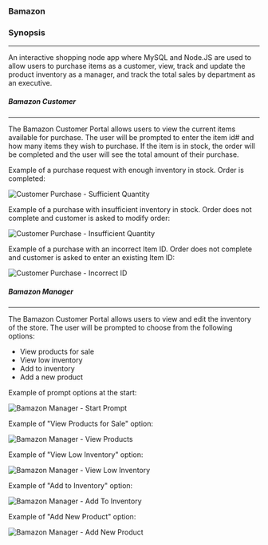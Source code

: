 ### Bamazon

### Synopsis
***

An interactive shopping node app where MySQL and Node.JS are used to allow users to purchase items as a customer, view, track and update the product inventory as a manager, and track the total sales by department as an executive.

##### Bamazon Customer
***

The Bamazon Customer Portal allows users to view the current items available for purchase.  The user will be prompted to enter the item id# and how many items they wish to purchase.  If the item is in stock, the order will be completed and the user will see the total amount of their purchase.

Example of a purchase request with enough inventory in stock.  Order is completed:

![Customer Purchase - Sufficient Quantity](https://github.com/RadCon4/Week-12---Bamazon/blob/master/Screenshots%20of%20Working%20Files/Customer%20Scripts/Purchase_Sufficient_Inventory.png "Customer Purchase - Sufficient Quantity")

Example of a purchase with insufficient inventory in stock.  Order does not complete and customer is asked to modify order:

![Customer Purchase - Insufficient Quantity](https://github.com/RadCon4/Week-12---Bamazon/blob/master/Screenshots%20of%20Working%20Files/Customer%20Scripts/Purchase_Insufficient_Inventory.png "Customer Purchase - Insufficient Quantity")

Example of a purchase with an incorrect Item ID.  Order does not complete and customer is asked to enter an existing Item ID:

![Customer Purchase - Incorrect ID](https://github.com/RadCon4/Week-12---Bamazon/blob/master/Screenshots%20of%20Working%20Files/Customer%20Scripts/Incorrect_ID.png "Customer Purchase - Incorrect ID")


##### Bamazon Manager
***

The Bamazon Customer Portal allows users to view and edit the inventory of the store.  The user will be prompted to choose from the following options:
* View products for sale
* View low inventory
* Add to inventory
* Add a new product

Example of prompt options at the start:

![Bamazon Manager - Start Prompt](https://github.com/RadCon4/Week-12---Bamazon/blob/master/Screenshots%20of%20Working%20Files/Manager%20Scripts/Start_Prompts.png "Bamazon Manager - Start Prompt")

Example of "View Products for Sale" option:

![Bamazon Manager - View Products](https://github.com/RadCon4/Week-12---Bamazon/blob/master/Screenshots%20of%20Working%20Files/Manager%20Scripts/View_Products_For_Sale.png "Bamazon Manager - View Products")

Example of "View Low Inventory" option:

![Bamazon Manager - View Low Inventory](https://github.com/RadCon4/Week-12---Bamazon/blob/master/Screenshots%20of%20Working%20Files/Manager%20Scripts/View_Low_Inventory.png "Bamazon Manager - View Low Inventory")

Example of "Add to Inventory" option:

![Bamazon Manager - Add To Inventory](https://github.com/RadCon4/Week-12---Bamazon/blob/master/Screenshots%20of%20Working%20Files/Manager%20Scripts/Add_To_Inventory.png "Bamazon Manager - Add To Inventory")

Example of "Add New Product" option:

![Bamazon Manager - Add New Product](https://github.com/RadCon4/Week-12---Bamazon/blob/master/Screenshots%20of%20Working%20Files/Manager%20Scripts/Add_New_Product.png "Bamazon Manager - Add New Product")


